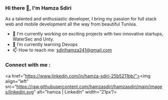 ### Hi there 👋, I'm Hamza Sdiri

<!--
**hamzasdiri/hamzasdiri** is a ✨ _special_ ✨ repository because its `README.md` (this file) appears on your GitHub profile.

Here are some ideas to get you started:-->
As a talented and enthusiastic developer, I bring my passion for full stack web and mobile development all the way from beautiful Tunisia.
- 🔭 I'm currently working on exciting projects with two innovative startups, WaterSec and Unty. 
- 🌱 I’m currently learning Devops
- 📫 How to reach me: sdirihamza241@gmail.com

### Connect with me : 
<a href=”https://www.linkedin.com/in/hamza-sdiri-25b5211bb/"><img align=”left” src=”https://raw.githubusercontent.com/hamzasdiri/hamzasdiri/main/images/linkedin.svg" alt=”hamza | LinkedIn” width=”21px”/></a>
